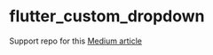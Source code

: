 # flutter_custom_dropdown

Support repo for this [Medium article](https://medium.com/p/2fe07bd2f9dc/edit)

